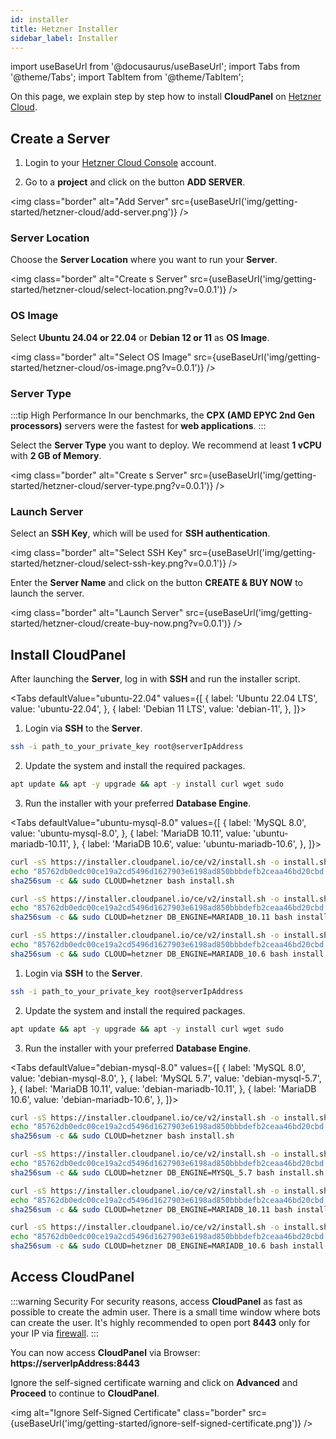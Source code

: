 ```yaml
---
id: installer
title: Hetzner Installer
sidebar_label: Installer
---
```


import useBaseUrl from '@docusaurus/useBaseUrl';
import Tabs from '@theme/Tabs';
import TabItem from '@theme/TabItem';

On this page, we explain step by step how to install **CloudPanel** on [Hetzner Cloud](https://www.hetzner.com/cloud).

## Create a Server

1. Login to your [Hetzner Cloud Console](https://console.hetzner.cloud/) account. <br />

2. Go to a **project** and click on the button **ADD SERVER**.

<img class="border" alt="Add Server" src={useBaseUrl('img/getting-started/hetzner-cloud/add-server.png')} />

### Server Location

Choose the **Server Location** where you want to run your **Server**.

<img class="border" alt="Create s Server" src={useBaseUrl('img/getting-started/hetzner-cloud/select-location.png?v=0.0.1')} />

### OS Image

Select **Ubuntu 24.04 or 22.04** or **Debian 12 or 11** as **OS Image**.

<img class="border" alt="Select OS Image" src={useBaseUrl('img/getting-started/hetzner-cloud/os-image.png?v=0.0.1')} />

### Server Type

:::tip High Performance
In our benchmarks, the **CPX (AMD EPYC 2nd Gen processors)** servers were the fastest for **web applications**.
:::

Select the **Server Type** you want to deploy. We recommend at least **1 vCPU** with **2 GB of Memory**.

<img class="border" alt="Create s Server" src={useBaseUrl('img/getting-started/hetzner-cloud/server-type.png?v=0.0.1')} />

### Launch Server

Select an **SSH Key**, which will be used for **SSH authentication**.

<img class="border" alt="Select SSH Key" src={useBaseUrl('img/getting-started/hetzner-cloud/select-ssh-key.png?v=0.0.1')} />

Enter the **Server Name** and click on the button **CREATE & BUY NOW** to launch the server.

<img class="border" alt="Launch Server" src={useBaseUrl('img/getting-started/hetzner-cloud/create-buy-now.png?v=0.0.1')} />

## Install CloudPanel

After launching the **Server**, log in with **SSH** and run the installer script.

<Tabs
defaultValue="ubuntu-22.04"
values={[
{ label: 'Ubuntu 22.04 LTS', value: 'ubuntu-22.04', },
{ label: 'Debian 11 LTS', value: 'debian-11', },
]}>
<TabItem value="ubuntu-22.04">

1. Login via **SSH** to the **Server**.

```bash
ssh -i path_to_your_private_key root@serverIpAddress
```

2. Update the system and install the required packages.

```bash
apt update && apt -y upgrade && apt -y install curl wget sudo
```

3. Run the installer with your preferred **Database Engine**.

<Tabs
defaultValue="ubuntu-mysql-8.0"
values={[
{ label: 'MySQL 8.0', value: 'ubuntu-mysql-8.0', },
{ label: 'MariaDB 10.11', value: 'ubuntu-mariadb-10.11', },
{ label: 'MariaDB 10.6', value: 'ubuntu-mariadb-10.6', },
]}>
<TabItem value="ubuntu-mysql-8.0">

```bash
curl -sS https://installer.cloudpanel.io/ce/v2/install.sh -o install.sh; \
echo "85762db0edc00ce19a2cd5496d1627903e6198ad850bbbdefb2ceaa46bd20cbd install.sh" | \
sha256sum -c && sudo CLOUD=hetzner bash install.sh
```

</TabItem>
<TabItem value="ubuntu-mariadb-10.11">

```bash
curl -sS https://installer.cloudpanel.io/ce/v2/install.sh -o install.sh; \
echo "85762db0edc00ce19a2cd5496d1627903e6198ad850bbbdefb2ceaa46bd20cbd install.sh" | \
sha256sum -c && sudo CLOUD=hetzner DB_ENGINE=MARIADB_10.11 bash install.sh
```

</TabItem>
<TabItem value="ubuntu-mariadb-10.6">

```bash
curl -sS https://installer.cloudpanel.io/ce/v2/install.sh -o install.sh; \
echo "85762db0edc00ce19a2cd5496d1627903e6198ad850bbbdefb2ceaa46bd20cbd install.sh" | \
sha256sum -c && sudo CLOUD=hetzner DB_ENGINE=MARIADB_10.6 bash install.sh
```

</TabItem>
</Tabs>

</TabItem>
<TabItem value="debian-11">

1. Login via **SSH** to the **Server**.

```bash
ssh -i path_to_your_private_key root@serverIpAddress
```

2. Update the system and install the required packages.

```bash
apt update && apt -y upgrade && apt -y install curl wget sudo
```

3. Run the installer with your preferred **Database Engine**.

<Tabs
defaultValue="debian-mysql-8.0"
values={[
{ label: 'MySQL 8.0', value: 'debian-mysql-8.0', },
{ label: 'MySQL 5.7', value: 'debian-mysql-5.7', },
{ label: 'MariaDB 10.11', value: 'debian-mariadb-10.11', },
{ label: 'MariaDB 10.6', value: 'debian-mariadb-10.6', },
]}>
<TabItem value="debian-mysql-8.0">

```bash
curl -sS https://installer.cloudpanel.io/ce/v2/install.sh -o install.sh; \
echo "85762db0edc00ce19a2cd5496d1627903e6198ad850bbbdefb2ceaa46bd20cbd install.sh" | \
sha256sum -c && sudo CLOUD=hetzner bash install.sh
```

</TabItem>
<TabItem value="debian-mysql-5.7">

```bash
curl -sS https://installer.cloudpanel.io/ce/v2/install.sh -o install.sh; \
echo "85762db0edc00ce19a2cd5496d1627903e6198ad850bbbdefb2ceaa46bd20cbd install.sh" | \
sha256sum -c && sudo CLOUD=hetzner DB_ENGINE=MYSQL_5.7 bash install.sh
```

</TabItem>
<TabItem value="debian-mariadb-10.11">

```bash
curl -sS https://installer.cloudpanel.io/ce/v2/install.sh -o install.sh; \
echo "85762db0edc00ce19a2cd5496d1627903e6198ad850bbbdefb2ceaa46bd20cbd install.sh" | \
sha256sum -c && sudo CLOUD=hetzner DB_ENGINE=MARIADB_10.11 bash install.sh
```

</TabItem>
<TabItem value="debian-mariadb-10.6">

```bash
curl -sS https://installer.cloudpanel.io/ce/v2/install.sh -o install.sh; \
echo "85762db0edc00ce19a2cd5496d1627903e6198ad850bbbdefb2ceaa46bd20cbd install.sh" | \
sha256sum -c && sudo CLOUD=hetzner DB_ENGINE=MARIADB_10.6 bash install.sh
```

</TabItem>
</Tabs>

</TabItem>
</Tabs>

## Access CloudPanel

:::warning Security
For security reasons, access **CloudPanel** as fast as possible to create the admin user. There is a small time window where bots can create the user.
It's highly recommended to open port **8443** only for your IP via [firewall](https://docs.hetzner.com/cloud/firewalls/getting-started/creating-a-firewall/).
:::

You can now access **CloudPanel** via Browser: **https://serverIpAddress:8443**

Ignore the self-signed certificate warning and click on **Advanced** and **Proceed** to continue to **CloudPanel**.

<img alt="Ignore Self-Signed Certificate" class="border" src={useBaseUrl('img/getting-started/ignore-self-signed-certificate.png')} />